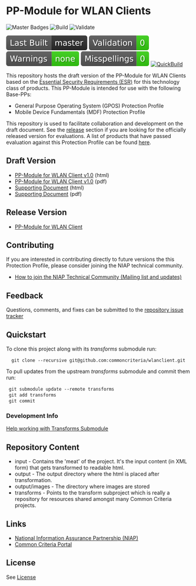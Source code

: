 PP-Module for WLAN Clients
===============
![Master Badges](https://img.shields.io/badge/Build-master-black.svg)
![Build](https://github.com/commoncriteria/wlanclient/workflows/Build/badge.svg)
![Validate](https://github.com/commoncriteria/wlanclient/workflows/Validate/badge.svg)

![Last QuickBuilt Branch](https://raw.githubusercontent.com/commoncriteria/wlanclient/gh-pages/build-branch-badge.svg)
[![Validation](https://raw.githubusercontent.com/commoncriteria/wlanclient/gh-pages/validation.svg)](https://github.com/commoncriteria/wlanclient/blob/gh-pages/ValidationReport.txt)
[![SanityChecks](https://raw.githubusercontent.com/commoncriteria/wlanclient/gh-pages/warnings.svg)](https://github.com/commoncriteria/wlanclient/blob/gh-pages/SanityChecksOutput.md)
[![SpellCheck](https://raw.githubusercontent.com/commoncriteria/wlanclient/gh-pages/spell-badge.svg)](https://github.com/commoncriteria/wlanclient/blob/gh-pages/SpellCheckReport.txt)
[![QuickBuild](https://github.com/commoncriteria/wlanclient/actions/workflows/quick_build.yml/badge.svg)](https://commoncriteria.github.io/wlanclient)


This repository hosts the draft version of the PP-Module for WLAN Clients based on the 
[Essential Security Requirements (ESR)](https://commoncriteria.github.io/pp/QQQQ/QQQQ-esr.html) for this technology class of 
products. This PP-Module is intended for use with the following Base-PPs:

* General Purpose Operating System (GPOS) Protection Profile
* Mobile Device Fundamentals (MDF) Protection Profile

This repository is used to facilitate collaboration and development on the draft document. 
See the [release](#Release-Version) section if you are looking for the officially released version for evaluations. 
A list of products that have passed evaluation against this Protection Profile can be found [here](https://www.niap-ccevs.org/Profile/Info.cfm?PPID=386&id=386).

## Draft Version

* [PP-Module for WLAN Client v1.0](https://commoncriteria.github.io/pp/wlanclient/wlanclient-release.html) (html)
* [PP-Module for WLAN Client v1.0](https://commoncriteria.github.io/pp/wlanclient/wlanclient-release.pdf) (pdf)
* [Supporting Document](https://commoncriteria.github.io/pp/wlanclient/wlanclient-sd.html) (html)
* [Supporting Document](https://commoncriteria.github.io/pp/wlanclient/wlanclient-sd.pdf) (pdf)
## Release Version
* [PP-Module for WLAN Client](https://www.niap-ccevs.org/Profile/Info.cfm?PPID=386&id=386)

## Contributing

If you are interested in contributing directly to future versions the this Protection Profile, please consider joining the NIAP technical community.

* [How to join the NIAP Technical Community (Mailing list and updates)](https://www.niap-ccevs.org/NIAP_Evolution/tech_communities.cfm)

## Feedback

Questions, comments, and fixes can be submitted to the [repository issue tracker](https://github.com/commoncriteria/wlanclient/issues)

## Quickstart
To clone this project along with its _transforms_ submodule run:

````
  git clone --recursive git@github.com:commoncriteria/wlanclient.git
````
To pull updates from the upstream _transforms_ submodule and commit them run:
````
 git submodule update --remote transforms
 git add transforms
 git commit
````

### Development Info
[Help working with Transforms Submodule](https://github.com/commoncriteria/transforms/wiki/Working-with-Transforms-as-a-Submodule)

## Repository Content
* input - Contains the 'meat' of the project. It's the input content (in XML form) that gets transformed to readable html.
* output - The output directory where the html is placed after transformation.
* output/images - The directory where images are stored
* transforms - Points to the transform subproject which is really a repository for resources shared amongst many Common Criteria projects.

## Links 
* [National Information Assurance Partnership (NIAP)](https://www.niap-ccevs.org/)
* [Common Criteria Portal](https://www.commoncriteriaportal.org/)

## License
See [License](./LICENSE)
